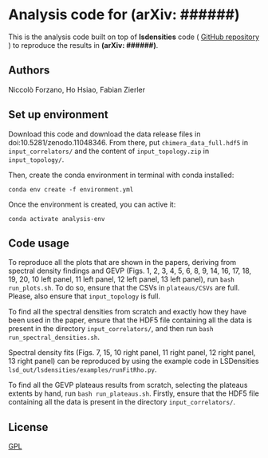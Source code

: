 # Analysis code for (arXiv: ######)

This is the analysis code built on top of **lsdensities** code (
<a href="https://github.com/LupoA/lsdensities"> GitHub repository </a>) to
reproduce the results in **(arXiv: ######)**.

## Authors

Niccolò Forzano, Ho Hsiao, Fabian Zierler


## Set up environment

Download this code and download the data release files in doi:10.5281/zenodo.11048346.
From there, put ``chimera_data_full.hdf5`` in ``input_correlators/`` and the content of 
``input_topology.zip`` in ``input_topology/``.

Then, create the conda environment in terminal with conda installed:

```
conda env create -f environment.yml
```

Once the environment is created, you can active it:

```
conda activate analysis-env
```

## Code usage

To reproduce all the plots that are shown in the papers, deriving from 
spectral density findings and GEVP (Figs. 1, 2, 3, 4, 5, 6, 8, 9, 14, 16, 17, 18, 19, 20, 10 left panel, 11 left panel, 12 left panel, 13 left panel), run 
``bash run_plots.sh``. To do so, ensure that the CSVs in ``plateaus/CSVs`` are full. Please, also ensure that ``input_topology`` is full.

To find all the spectral densities from scratch and exactly how they have been used in the paper,
ensure that the HDF5 file containing all the data is present in the 
directory ``input_correlators/``, and then run ``bash run_spectral_densities.sh``.

Spectral density fits (Figs. 7, 15, 10 right panel, 11 right panel, 12 right panel, 13 right panel) can be reproduced by using the example code in LSDensities 
``lsd_out/lsdensities/examples/runFitRho.py``.

To find all the GEVP plateaus results from scratch, selecting the plateaus
extents by hand, run ``bash run_plateaus.sh``. Firstly, ensure that the HDF5
file containing all the data is present in the  directory ``input_correlators/``.

## License

[GPL](https://choosealicense.com/licenses/gpl-3.0/)
